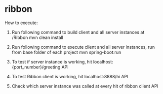 # ribbon
How to execute: 

1. Run following command to build client and all server instances at /Ribbon
          mvn clean install
          
2. Run following command to execute client and all server instances, run from base folder of each project
          mvn spring-boot:run
          
3. To test if server instance is working, hit localhost:{port_number}/greeting API

4. To test Ribbon client is working, hit localhost:8888/hi API

5. Check which server instance was called at every hit of ribbon client API

